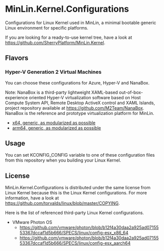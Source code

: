 # MinLin.Kernel.Configurations

Configurations for Linux Kernel used in MinLin, a minimal bootable generic Linux
environment for specific platforms.

If you are looking for a ready-to-use kernel tree, have a look at
https://github.com/SherryPlatform/MinLin.Kernel.

## Flavors

### Hyper-V Generation 2 Virtual Machines

You can choose these configurations for Azure, Hyper-V and NanaBox.

Note: NanaBox is a third-party lightweight XAML-based out-of-box-experience 
oriented Hyper-V virtualization software based on Host Compute System API, 
Remote Desktop ActiveX control and XAML Islands, project repository available
at https://github.com/M2Team/NanaBox. NanaBox is the reference and prototype
virtualization platform for MinLin.

- [x64, generic, as modularized as possible](config-x64-NanaBox)
- [arm64, generic, as modularized as possible](config-arm64-NanaBox)

## Usage

You can set KCONFIG_CONFIG variable to one of these configuration files from
this repository when you building your Linux Kernel.

## License

MinLin.Kernel.Configurations is distributed under the same license from Linux
Kernel because this is the Linux Kernel configurations. For more information,
have a look at https://github.com/torvalds/linux/blob/master/COPYING.

Here is the list of referenced third-party Linux Kernel configurations.

- VMware Photon OS
  - https://github.com/vmware/photon/blob/b12f4a30daa2a925ad0715553367dccaf1d5b666/SPECS/linux/config-esx_x86_64
  - https://github.com/vmware/photon/blob/b12f4a30daa2a925ad0715553367dccaf1d5b666/SPECS/linux/config-esx_aarch64
